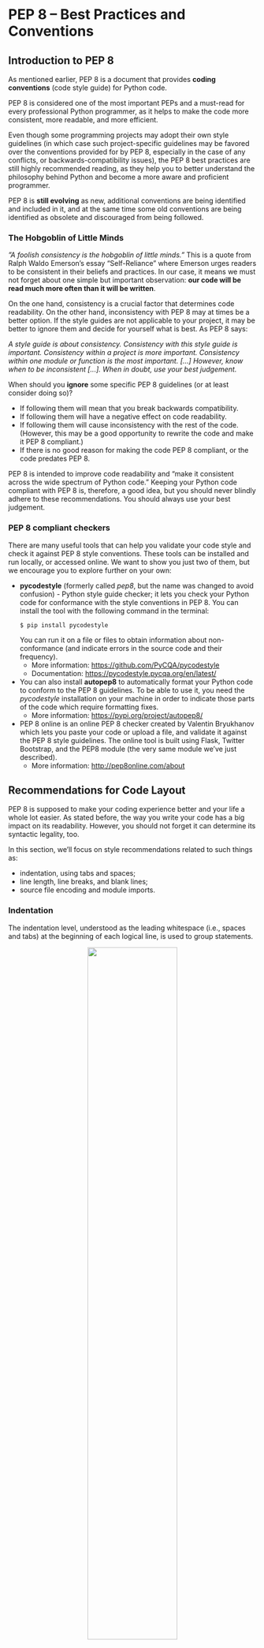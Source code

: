 # PEP 8 – Best Practices and Conventions

## Introduction to PEP 8
As mentioned earlier, PEP 8 is a document that provides **coding conventions** (code style guide) for Python code.

PEP 8 is considered one of the most important PEPs and a must-read for every professional Python programmer, as it helps to make the code more consistent, more readable, and more efficient.

Even though some programming projects may adopt their own style guidelines (in which case such project-specific guidelines may be favored over the conventions provided for by PEP 8, especially in the case of any conflicts, or backwards-compatibility issues), the PEP 8 best practices are still highly recommended reading, as they help you to better understand the philosophy behind Python and become a more aware and proficient programmer.

PEP 8 is **still evolving** as new, additional conventions are being identified and included in it, and at the same time some old conventions are being identified as obsolete and discouraged from being followed.

### The Hobgoblin of Little Minds
_”A foolish consistency is the hobgoblin of little minds.”_ This is a quote from Ralph Waldo Emerson’s essay “Self-Reliance” where Emerson urges readers to be consistent in their beliefs and practices. In our case, it means we must not forget about one simple but important observation: **our code will be read much more often than it will be written**.

On the one hand, consistency is a crucial factor that determines code readability. On the other hand, inconsistency with PEP 8 may at times be a better option. If the style guides are not applicable to your project, it may be better to ignore them and decide for yourself what is best. As PEP 8 says:

_A style guide is about consistency. Consistency with this style guide is important. Consistency within a project is more important. Consistency within one module or function is the most important. [...] However, know when to be inconsistent [...]. When in doubt, use your best judgement._

When should you **ignore** some specific PEP 8 guidelines (or at least consider doing so)?
- If following them will mean that you break backwards compatibility.
- If following them will have a negative effect on code readability.
- If following them will cause inconsistency with the rest of the code. (However, this may be a good opportunity to rewrite the code and make it PEP 8 compliant.)
- If there is no good reason for making the code PEP 8 compliant, or the code predates PEP 8.

PEP 8 is intended to improve code readability and “make it consistent across the wide spectrum of Python code.” Keeping your Python code compliant with PEP 8 is, therefore, a good idea, but you should never blindly adhere to these recommendations. You should always use your best judgement.

### PEP 8 compliant checkers
There are many useful tools that can help you validate your code style and check it against PEP 8 style conventions. These tools can be installed and run locally, or accessed online. We want to show you just two of them, but we encourage you to explore further on your own:
- **pycodestyle** (formerly called _pep8_, but the name was changed to avoid confusion) - Python style guide checker; it lets you check your Python code for conformance with the style conventions in PEP 8. You can install the tool with the following command in the terminal:
    ```
    $ pip install pycodestyle
    ```
    You can run it on a file or files to obtain information about non-conformance (and indicate errors in the source code and their frequency).
  - More information: https://github.com/PyCQA/pycodestyle
  - Documentation: https://pycodestyle.pycqa.org/en/latest/
- You can also install **autopep8** to automatically format your Python code to conform to the PEP 8 guidelines. To be able to use it, you need the _pycodestyle_ installation on your machine in order to indicate those parts of the code which require formatting fixes.
  - More information: https://pypi.org/project/autopep8/
- PEP 8 online is an online PEP 8 checker created by Valentin Bryukhanov which lets you paste your code or upload a file, and validate it against the PEP 8 style guidelines. The online tool is built using Flask, Twitter Bootstrap, and the PEP8 module (the very same module we’ve just described).
  - More information: http://pep8online.com/about

## Recommendations for Code Layout
PEP 8 is supposed to make your coding experience better and your life a whole lot easier. As stated before, the way you write your code has a big impact on its readability. However, you should not forget it can determine its syntactic legality, too.

In this section, we’ll focus on style recommendations related to such things as:
- indentation, using tabs and spaces;
- line length, line breaks, and blank lines;
- source file encoding and module imports.

### Indentation
The indentation level, understood as the leading whitespace (i.e., spaces and tabs) at the beginning of each logical line, is used to group statements.

<p align="center">
  <img height="60%" width="60%" src="images/indentation.png">
</p>

When writing code in Python, you should remember to follow these two simple rules:
- Use **four spaces per indentation level**, and;
- Use **spaces rather than tabs**.

However, you can use tabs when you wish to **keep consistency with code** that has already been indented with tabs (if it’s not possible or efficient to make it PEP 8 compliant).

> [!WARNING]
> **Mixing tabs and spaces for indentation is not allowed** in Python 3. This will raise a `TabError` exception: `TabError: inconsistent use of tabs and spaces in indentation`.

Examples:

:x:
```python
# Bad:

def my_fun_one(x, y):
    return x * y

def my_fun_two(a, b):
  return a + b
```

:heavy_check_mark:
```python
# Good:

def my_function(x, y):
    return x * y
```

### Continuation lines
**Continuation lines** (i.e., logical lines of code that you want to split because they’re too long or because you want to improve readability) are allowed if using parentheses/brackets/braces:

:x:
```python
# Bad:

my_list_one = [1, 2, 3,
    4, 5, 6
]

a = my_function_name(a, b, c,
    d, e, f)
```

:heavy_check_mark:
````python
# Good:

my_list_one = [
    1, 2, 3,
    4, 5, 6,
    ]

a = my_function_name(a, b, c,
                       d, e, f)
````

:heavy_check_mark:
```python
# Good:

my_list_two = [
    1, 2, 3,
    4, 5, 6,
]


def my_fun(
        a, b, c,
        d, e, f):
    return (a + b + c) * (d + e + f)
```
You can read more about indentation in the context of continuation lines at https://www.python.org/dev/peps/pep-0008/#indentation.

### Maximum Line Length and Line Breaks
If possible, you should **limit all lines to a maximum of 79 characters** as this will help you avoid wrapping several lines of code. If line wrapping is inevitable, use Python’s implied line continuation from the previous page.

In the case of docstrings and comments, the line length should not exceed 72 characters.

<p align="center">
  <img height="60%" width="60%" src="images/max_line_length.png">
</p>

For convenience, if agreed by a team (or teams) working on a given project, according to PEP 8, it’s possible to increase the line length to 99 characters (this does not relate to docstrings/comments, whose line length should still remain limited to 72 characters).

Still, the Python Standard Library is conservative in this matter, and requires you to use no more than 79 characters per line (72 for comments/docstrings).

### Line breaks and operators
Even though in Python you’re allowed to break code lines before or after binary operators (providing you do so consistently and that this convention has been used in your code before), it is recommended that you follow Donald Knuth’s style suggestions and **break before binary operators** as this results in a more readable, eye-friendly code.

Example:

:heavy_check_mark:
```python
# Recommended

total_fruits = (apples
                + pears
                + grapes
                - (black currants - red currants)
                - bananas
                + oranges)
```

### Blank Lines
Blank lines, called _vertical whitespaces_, improve the readability of your code.

They allow the person reading your code to see the division of the code into sections, help them better understand the relation between the sections, and grasp the logic of given blocks of code more easily.

In the same fashion, using too many blank lines in your code will make it look sparse and more difficult to follow, which is why you must always be careful not to overuse them.

PEP 8 recommends that you should use:

– **two blank lines** to surround top-level function and class definitions:

:heavy_check_mark:
```python
class ClassOne:
    pass


Class ClassTwo:
    pass


def my_top_level_function():
    return None
```
– a **single blank line** to surround method definitions inside a class:

:heavy_check_mark:
```python
class MyClass:
    def method_one(self):
        return None

    def method_two(self):
        return None
```
– **blank lines in functions in order to indicate logical sections** (sparingly). For example:

:heavy_check_mark:
```python
def calculate_average():
    how_many_numbers = int(input("How many numbers? "))
    
    if how_many_numbers > 0:
        sum_numbers = 0
        for i in range(0, how_many_numbers):
            number = float(input("Enter a number: "))
            sum_numbers += number

        average = 0
        average = sum_numbers / how_many_numbers

        return average
    else:
        return "Nothing happens."
```

### Default encodings
It is recommended that you **use Python’s default encodings (Python 3 -- UTF-8, Python 2 -- ASCII)**. Non-default encodings are discouraged and should only be used for test purposes or in situations where your comments or docstrings use a name (e.g., an author’s name) that contains a non-ASCII character.

PEP 8 states that “all identifiers in the Python standard library **MUST use ASCII-only identifiers, and SHOULD use English words whenever feasible"**.

Note: See [PEP 3131](https://peps.python.org/pep-3131/#rationale) (Supporting Non-ASCII Identifiers) for more information about the rationale as well as the pros and cons of using non-ASCII identifiers.

### Imports
You should always **put imports at the beginning of your script**, between module comments/docstrings and module globals and constants, respecting the following order:
1. Standard library imports;
2. Related third-party imports;
3. Local application/library specific imports.

Make sure you insert a blank line to separate each of the above groups of imports.

PEP 8 recommends that your imports be **on separate lines**, rather than squeezed onto one line:

:x:
```python
# Bad:

import sys, os
```

:heavy_check_mark:
```python
# Good:

import os
import sys
```
Still, it’s correct to make a one-line import using the `from … import …` syntax:

:heavy_check_mark:
```python
from subprocess import Popen, PIPE
```
If possible, use **absolute imports** (i.e., imports that use absolute paths separated by full stops). For example:

:heavy_check_mark:
```python
import animals.mammals.dogs.puppies
```
Such imports are preferred in Python, especially when your application is not overgrown or extremely complex.

You shouldn’t (and actually you cannot) use implicit relative imports, as these are no longer present in Python 3. You should also **avoid using wildcard imports**, for example:

:x:
```python
from animals import *
```
as they inhibit code readability and may interfere with some of the names already present in the namespace.

## Recommendations for string quotes, whitespace, and trailing commas
In this section, we’ll focus on style recommendations related to such things as:
- string quotes;
- whitespace in expressions and statements, and the use of trailing commas.

### String quotes
Python allows us to use single-quoted (e.g., `'a string'`) and double-quoted (e.g., `"a string"`) strings. They’re the same, and there’s no special recommendation in PEP telling you which style you should adopt in your code writing. Again, the most important rule is: be consistent with your choice.

However, to improve readability, PEP 8 recommends that you should try to **avoid using backslashes** (escape characters) in strings. This means that:
- if your string contains single-quote characters, it’s recommended that you use double-quoted strings;
- if your string contains double-quote characters, it’s recommended that you use single-quoted strings.

In the case of triple-quoted strings, PEP 8 recommends that you always use double-quote characters to maintain consistency with the docstring convention detailed in [PEP 257](https://peps.python.org/pep-0257/) (we’re going to tell you more about this soon).

### Whitespace in expressions and statements
PEP 8 contains a long section that shows examples of correct and incorrect uses of whitespace in code. Generally, you should **avoid using too much whitespace**, as it makes your code difficult to follow.

So, for example, do **not** use excessive whitespace **immediately inside parentheses/brackets/braces**, or **immediately before a comma/semicolon/colon:**

:x:
```python
# Bad:

my_list = ( dog[ 2 ] , 5 , { "year": 1980 } , "string" )
if 5 in my_list : print( "Hello!" ) ; print( "Goodbye!" )
```

:heavy_check_mark:
```python
# Good:

my_list = (dog[2], 5, {"year": 1980}, "string")
if 5 in my_list: print("Hello!"); print("Goodbye!")
```
In the case of a slice, the colon should have equal amounts of space on both sides (it should act like a binary operator) unless a slice parameter is omitted, in which case the space should be omitted, too.

Examples:

:x:
```python
# Bad:

bread[0 : 3], roll[1: 3 :5], bun[3: 5:], donut[ 1: :5 ]
```

:heavy_check_mark:
```python
# Good:

bread[0:3], roll[1:3:5], bun[3:5:], donut[1::5]
```

### Trailing commas
Again, **do not use excessive whitespace**:
- after a trailing comma followed by a closing parenthesis, or
- immediately before an opening parenthesis that marks the beginning of the argument list of a function invocation, or
- immediately before an opening parenthesis that marks the beginning of indexing/slicing.

Examples:

:x:
```python
# Bad:

my_tuple = (0, 1, 2, )
my_function (5)
my_dictionary ['key'] = my_list [index]
```

:heavy_check_mark:
```python
# Good:

my_tuple = (0, 1, 2,)
my_function(5)
my_dictionary['key'] = my_list[index]
```
Don’t use more than one space before and after operators, e.g.:

:x:
```python
# Bad:

a         = 1
b         = a        + 2
my_string = 'string' * 2
```

:heavy_check_mark:
```python
# Good:

a = 1
b = a + 2
my_string = 'string' * 2
```
Surround binary operators with a single space on both sides. However, if in your code there are operators that have different priorities, you may wish to consider adding spacing around the low(est) priority operators only, e.g.:

:x:
```python
# Bad:

x=x+3
x -=1

x = x * 2 - 1
x = (x - 1) * (x + 2)
```

:heavy_check_mark:
```python
# Good:

x = x + 3
x -= 1

x = x*2 - 1  # Use your own judgement.
x = (x-1) * (x+2)  # Use your own judgement.
```
Don’t surround the `=` operator with spaces if it’s used to indicate a keyword argument/default value, e.g.:

:x:
```python
# Bad:

def my_function(x, y = 2):
    return x * y
```

:heavy_check_mark:
```python
# Good:

def my_function(x, y=2):
    return x * y
```

### Recommendations for using comments
Comments are meant to improve the readability of the code without affecting the output of the program. Good programmers document their code and explain the more complex code snippets, so that the person reading the code properly understands what’s going on in the program. You should use comments wisely, and whenever possible write code that will self-comment (e.g., give your variables, functions, and code elements proper names).

There are a few rules you should follow when leaving comments in code:
- Write comments that will not contradict the code or mislead the reader. They’re much worse than no comment at all.
- Update your comments when your program gets updated.
- Write comments as **complete sentences** (capitalize the first word if it’s not an identifier, and end your sentence with a full stop). For example:
  ```python
  # Program that calculates body mass index (BMI).
  
  height = float(input("Your height (in meters): "))
  weight = float(input("Your weight (in kilograms): "))
  bmi = round(weight / (height*height), 2)
  
  print("Your BMI: {}".format(bmi))
  ```
- When writing block comments with multi-sentence comments, use two spaces after each full stop ending a sentence, except after the final sentence.
- Write comments in English (unless you are 100% sure that the code will never be read by people who don’t speak your language.)
- Comments should consist of no more than 72 characters per line (but you know that already).

### Block comments
Block comments are usually longer, and you should use them to **explain sections of code** rather than particular lines. They let you leave information for the reader in multiple lines (and multiple sentences). Generally, block comments:
- should refer to the code that follows them;
- should be indented to the same level as the code they describe.

When writing block comments, start each line with `#` followed by a single space, and separate paragraphs by a line that contains the `#` symbol only. For example:
```python
def calculate_product():
    # Calculate the average of three numbers obtained from the user. Then 
    # multiply the result by 4.17, and assign it to the product variable.
    #
    # Return the value passed to the product variable and use it
    # for the subsequent x to y calculations to speed up the process.
    sum_numbers = 0
    
    for number in range(0, 3):
        number = float(input("Enter a number: "))
        sum_numbers += number
    
    average = (sum_numbers / 3) * 4.17
    product = average
    return product

x = product * 1.73
y = x ** 2
x_to_y = (x*y) / 1.05
```

### Inline comments
Inline comments are comments that are **written on the same line as your statements**. They should address or provide **further explanation to a single line of code or a single statement**. You should not overuse them.

Generally, inline comments should be:
- separated by two (or more) spaces from the statement they address;
- used sparingly.

They can quickly help you remember what a particular line of code does, or be useful when read by someone unfamiliar with your code. For example:

:heavy_check_mark:
```python
counter = 0     # Initialize the counter.
```
However, don’t use inline comments (or any other comments!) to explain obvious or unnecessary things. For example:

:x:
```python
a += 1     # Increment a.
```
Always try making your code self-commenting rather than adding comments, even if they seem sensible or necessary, e.g.:

:x:
```python
# Bad:

a = 'Adam'  # User's first name.
```

:heavy_check_mark:
```python
# Good:

user_first_name = 'Adam'
```

### Documentation strings
Documentation strings, or **docstrings** as they’re often called, let you provide **descriptions and explanations for all public modules, files, functions, classes, and methods** you use in your code. You should use them in this context.

We’re going to deal with docstrings when we talk about **PEP 257** later in the course. For the time being, you just need to remember that they’re a type of comment that begins and ends with three double quotes: `"""`.

Examples:
```python

# A multi-line docstring:

def fun(x, y):
    """Convert x and y to strings,
    and return a list of strings.
    """
    ...


# A single-line docstring:

def fun(x):
    """Return the square root of x."""
    ...
```

## Naming conventions – Introduction
When programming, you often have to name identifiers and other entities in your code. Giving suitable names and avoiding inappropriate ones will definitely increase your code readability and save you (and other programmers reading your code) a lot of time and effort.

You most certainly already follow some conventions for giving names to variables, functions, and classes in your code; some of them may come from your former programming experience in other languages, others may be a purely practical choice, while still others may be determined by the project requirements or practices adopted by your company or team.

Python naming conventions are, unfortunately, not fully consistent throughout the Python library. However, it is recommended that new modules and packages be written in compliance with the PEP 8 naming recommendations (unless an existing library follows a different style, in which case internal consistency is the preferred solution).

### Naming styles
There are many different naming styles used in programming, for example:
- `a` – single lowercase letter
- `A` – single uppercase letter

  Generally, you should avoid using single-letter names like `l` (the lowercase letter el), `I` (the uppercase letter eye), and `O` (the uppercase letter oh), because they can easily be mistaken for the numbers `1` and `0`, and make your code much less readable.
- `mysamplename` – lowercase
- `my_sample_name` – lowercase with underscores (snake_case)
- `MYSAMPLENAME` – uppercase
- `MY_SAMPLE_NAME` – uppercase with underscores (SNAKE_CASE)
- `MySampleName` – CamelCase (also known as capitalized words, StudlyCaps, or CapWords)

  A short note: when you use acronyms, you should capitalize all the letters that make up the acronym, e.g., `HTTPServerError`
- `mySampleName` – mixed case, which actually differs from CamelCase only by having an initial lowercase character
- `My_Sample_Name` – capitalized words with underscores (considered ugly by PEP 8)
- `_my_sample_name` – a name that starts with a single leading underscore indicates a weak "internal use", e.g., the instruction from `SAMPLE import *` will not import objects whose names start with an underscore.
- `my_sample_name_` -– a single trailing underscore is used by convention in order to avoid any conflicts with Python keywords, e.g., `class_`
- `__my_sample_name` – a name that starts with a double leading underscore is used for class attributes where it invokes name mangling, e.g., inside the class `MySampleClass`, `__room` will become `_MySampleClass__room`
- `__my_sample_name__` – a name that starts and ends with a double underscore is used for "magic" objects and attributes that reside in user-controlled namespaces, e.g., `__init__`, `__import__`, or `__file__`. You shouldn't create such names, but only use them as documented.

### Naming conventions – recommendations
PEP 8 provides for a specific naming convention with regard to a specific identifier.

When giving a name to a **variable**, you should use a lowercase letter or word(s), and separate words by underscores, e.g., `x`, `var`, `my_variable`. The same convention applies to global variables.

Functions follow the same rules as variables, i.e., when giving a name to a **function**, you should use a lowercase letter or word(s) separated by underscores, e.g., `fun`, `my_function`.

When giving a name to a **class**, you should adopt the CamelCase style, e.g., `MySampleClass`, or if there's only one word, start it with a capital letter, e.g., `Sample`.

When giving a name to a **method**, you should use a lowercase word or words separated by underscores, e.g., `method`, `my_class_method`. You should always use `self` for the first argument to instance methods, and `cls` for the first argument to class methods.

When giving a name to a **constant**, you should use uppercase letters and separate words by underscores, e.g., `TOTAL`, `MY_CONSTANT`.

When giving a name to a **module**, you should use a lowercase word or words, preferably short, and separate them with underscores, e.g., `samples.py`, `my_samples.py`.

When giving a name to a **package**, you should use a lowercase word or words, preferably short ones. You shouldn't separate words, e.g., `package`, `mypackage`.

**Type variable** names should follow the CamelCase convention and be short, e.g., `AnyStr`, or `Num`.

When giving a name to an **exception**, you should follow the same convention as with classes (bear in mind that exceptions should actually be classes), i.e., use the CamelCase style.

Note: You can use a different style, e.g., mixed case (`mySample`) for functions and variables, but only if this helps to retain backwards compatibility, and if that's the prevailing style.

For more detailed information about PEP 8 naming conventions, go to the PEP 8 official page: https://www.python.org/dev/peps/pep-0008/#prescriptive-naming-conventions.

## Programming recommendations
There are often multiple ways of writing code that will perform the same action in Python, however PEP 8, again, imposes certain conventions and provides tips as to how you should follow the best programming practices to avoid ambiguity, keep consistency with your previous code and Python libraries, and achieve better code performance/efficiency.

Here they are:

– make comparisons to the `None` object with the use of `is` or `is not`, not with the (in)equality operators (`==` and `!=`), e.g.:

:x:
```python
# Bad:

if x == None:
    print("A")
```

:heavy_check_mark:
```python
# Good:

if x is None:
    print("A")
```
– do **not** use the (in)equality operators when comparing Boolean values to `True` or `False`. Again, use `is` or `is not` instead:

:x:
```python
# Bad:

my_boolean_value = 2 > 1
if my_boolean_value == True:
    print("A")
else:
    print("B")
```

:heavy_check_mark:
```python
# Good:

my_boolean_value = 2 > 1
if my_boolean_value is True:
    print("A")
else:
    print("B")
```

:heavy_check_mark: :heavy_check_mark:
```python
# Better:

my_boolean_value = 2 > 1
if my_boolean_value:
    print("A")
else:
    print("B")
```

– for readability purposes, use the `is not` operator instead of `not … is`:

:x:
```python
# Bad:

if not x is None:
    print("It exists")
```

:heavy_check_mark:
```python
# Good:

if x is not None:
    print("It exists")
```
Note: avoid using `if x:` to express `if x is not None:` when you want to check if a given variable or argument set to `None` by default has been assigned a different value.

– when you want to “catch" an exception, refer to specific exceptions rather than use the bare `except:` clause only:

:heavy_check_mark:
```python
try:
    import my_module
except ImportError:
    my_module = None
```

– when checking for prefixes or suffixes, use the `''.startswith()` and `''.endswith()` string methods, as they’re cleaner and less error prone. Generally, it’s better to use string methods over importing the `string` module.

:x:
```python
# Bad:

if name[:4] == 'Adam':
    # do something
```

:heavy_check_mark:
```python
# Good:

if name.startswith('Adam'):
    # do something
```

For more suggestions about how to write better code and what practices you should avoid, see the official PEP 8 [Programming Recommendations page](https://peps.python.org/pep-0008/#programming-recommendations).
